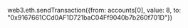 web3.eth.sendTransaction({from: accounts[0], value: 8, to: "0x9167661CCd0AF1D721baC04Ff9040b7b260f701D"})